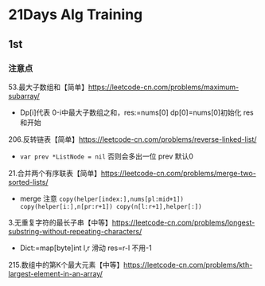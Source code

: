 # 21Days Alg Training

## 1st

### 注意点

53.最大子数组和【简单】https://leetcode-cn.com/problems/maximum-subarray/

- Dp[i]代表 0-i中最大子数组之和，res:=nums[0]  dp[0]=nums[0]初始化 res 和开始



206.反转链表【简单】https://leetcode-cn.com/problems/reverse-linked-list/

- `var prev *ListNode = nil` 否则会多出一位 prev 默认0



21.合并两个有序联表【简单】https://leetcode-cn.com/problems/merge-two-sorted-lists/

- merge 注意 `copy(helper[index:],nums[pl:mid+1])  copy(helper[i:],n[pr:r+1]) copy(n[l:r+1],helper[:])`



3.无重复字符的最长子串【中等】https://leetcode-cn.com/problems/longest-substring-without-repeating-characters/

- Dict:=map[byte]int l,r 滑动 res=r-l 不用-1



215.数组中的第K个最大元素【中等】https://leetcode-cn.com/problems/kth-largest-element-in-an-array/

